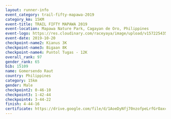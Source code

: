 ```yaml
---
layout: runner-info 
event_category: trail-fifty-mapawa-2019 
category_km: 15KM 
event-title: TRAIL FIFTY MAPAWA 2019  
event-location: Mapawa Nature Park, Cagayan de Oro, Philippines 
event-logo: https://res.cloudinary.com/raceyaya/image/upload/v1572254355/logo/trail-fifty-mapawa_fizjmb.jpg 
event-date: 2019-10-20 
checkpoint-name2: Kianus 3K 
checkpoint-name3: Bigaan 8K 
checkpoint-name4: Puntol Tugas - 12K 
overall_rank: 97
gender_rank: 65
bib: 15109
name: Gomersendo Raut
country: Philippines
category: 15km
gender: Male
checkpoint2: 0-46-10
checkpoint3: 1-42-44
checkpoint4: 3-44-22
finish: 4-44-16
certificate: https://drive.google.com/file/d/1AoeDyNfj70nzofpeLrfGrOaxcsyXJ3zV/view?usp=sharing
---
```

